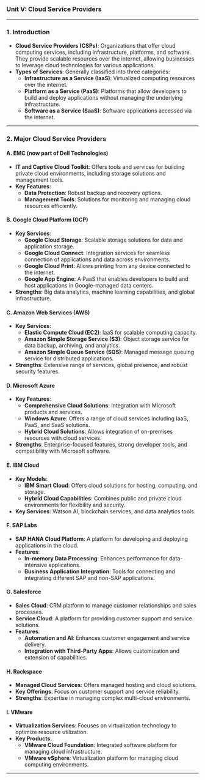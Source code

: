 ### **Unit V: Cloud Service Providers**

---

### **1. Introduction**
- **Cloud Service Providers (CSPs)**: Organizations that offer cloud computing services, including infrastructure, platforms, and software. They provide scalable resources over the internet, allowing businesses to leverage cloud technologies for various applications.
- **Types of Services**: Generally classified into three categories:
  - **Infrastructure as a Service (IaaS)**: Virtualized computing resources over the internet.
  - **Platform as a Service (PaaS)**: Platforms that allow developers to build and deploy applications without managing the underlying infrastructure.
  - **Software as a Service (SaaS)**: Software applications accessed via the internet.

---

### **2. Major Cloud Service Providers**

#### **A. EMC (now part of Dell Technologies)**
- **IT and Captive Cloud Toolkit**: Offers tools and services for building private cloud environments, including storage solutions and management tools.
- **Key Features**:
  - **Data Protection**: Robust backup and recovery options.
  - **Management Tools**: Solutions for monitoring and managing cloud resources efficiently.

#### **B. Google Cloud Platform (GCP)**
- **Key Services**:
  - **Google Cloud Storage**: Scalable storage solutions for data and application storage.
  - **Google Cloud Connect**: Integration services for seamless connection of applications and data across environments.
  - **Google Cloud Print**: Allows printing from any device connected to the internet.
  - **Google App Engine**: A PaaS that enables developers to build and host applications in Google-managed data centers.
- **Strengths**: Big data analytics, machine learning capabilities, and global infrastructure.

#### **C. Amazon Web Services (AWS)**
- **Key Services**:
  - **Elastic Compute Cloud (EC2)**: IaaS for scalable computing capacity.
  - **Amazon Simple Storage Service (S3)**: Object storage service for data backup, archiving, and analytics.
  - **Amazon Simple Queue Service (SQS)**: Managed message queuing service for distributed applications.
- **Strengths**: Extensive range of services, global presence, and robust security features.

#### **D. Microsoft Azure**
- **Key Features**:
  - **Comprehensive Cloud Solutions**: Integration with Microsoft products and services.
  - **Windows Azure**: Offers a range of cloud services including IaaS, PaaS, and SaaS solutions.
  - **Hybrid Cloud Solutions**: Allows integration of on-premises resources with cloud services.
- **Strengths**: Enterprise-focused features, strong developer tools, and compatibility with Microsoft software.

#### **E. IBM Cloud**
- **Key Models**:
  - **IBM Smart Cloud**: Offers cloud solutions for hosting, computing, and storage.
  - **Hybrid Cloud Capabilities**: Combines public and private cloud environments for flexibility and security.
- **Key Services**: Watson AI, blockchain services, and data analytics tools.

#### **F. SAP Labs**
- **SAP HANA Cloud Platform**: A platform for developing and deploying applications in the cloud.
- **Features**:
  - **In-memory Data Processing**: Enhances performance for data-intensive applications.
  - **Business Application Integration**: Tools for connecting and integrating different SAP and non-SAP applications.

#### **G. Salesforce**
- **Sales Cloud**: CRM platform to manage customer relationships and sales processes.
- **Service Cloud**: A platform for providing customer support and service solutions.
- **Features**:
  - **Automation and AI**: Enhances customer engagement and service delivery.
  - **Integration with Third-Party Apps**: Allows customization and extension of capabilities.

#### **H. Rackspace**
- **Managed Cloud Services**: Offers managed hosting and cloud solutions.
- **Key Offerings**: Focus on customer support and service reliability.
- **Strengths**: Expertise in managing complex multi-cloud environments.

#### **I. VMware**
- **Virtualization Services**: Focuses on virtualization technology to optimize resource utilization.
- **Key Products**:
  - **VMware Cloud Foundation**: Integrated software platform for managing cloud infrastructure.
  - **VMware vSphere**: Virtualization platform for managing cloud computing environments.

---
